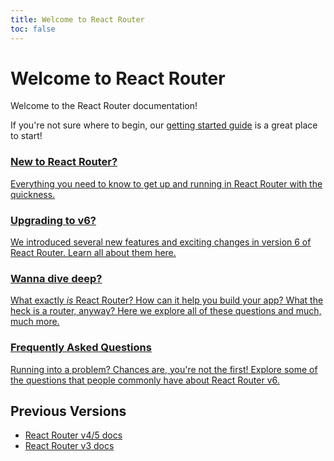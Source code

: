 ```yaml
---
title: Welcome to React Router
toc: false
---
```


# Welcome to React Router

<a name="top"></a>

Welcome to the React Router documentation!

If you're not sure where to begin, our [getting started guide](/docs/en/v6/getting-started/installation) is a great place to start!

<docs-cards>
  <a href="/docs/en/v6/getting-started/tutorial" aria-label="New to React Router?">
    <docs-card>
      <h3>New to React Router?</h3> 
      <p>Everything you need to know to get up and running in React Router with the quickness.</p>
    </docs-card>
  </a>
  <a href="/docs/en/v6/getting-started/overview" aria-label="Upgrading to v6?">
    <docs-card>
      <h3>Upgrading to v6?</h3> 
      <p>We introduced several new features and exciting changes in version 6 of React Router. Learn all about them here.</p>
    </docs-card>
  </a>
  <a href="/docs/en/v6/getting-started/concepts" aria-label="Upgrading to v6?">
    <docs-card>
      <h3>Wanna dive deep?</h3> 
      <p>What exactly <em>is</em> React Router? How can it help you build your app? What the heck is a router, anyway? Here we explore all of these questions and much, much more.</p>
    </docs-card>
  </a>
  <a href="/docs/en/v6/getting-started/faq" aria-label="Frequently Asked Questions">
    <docs-card>
      <h3>Frequently Asked Questions</h3> 
      <p>Running into a problem? Chances are, you're not the first! Explore some of the questions that people commonly have about React Router v6.</p>
    </docs-card>
  </a>
</docs-cards>

## Previous Versions

- [React Router v4/5 docs](https://v5.reactrouter.com)
- [React Router v3 docs](https://github.com/remix-run/react-router/tree/v3.2.6/docs)
